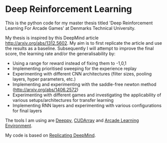 # Deep Reinforcement Learning
This is the python code for my master thesis titled 'Deep Reinforcement Learning For Arcade Games' at Denmarks Technical University.

My thesis is inspired by this DeepMind article http://arxiv.org/abs/1312.5602. My aim is to first replicate the article and use the results as a baseline. Subsequently I will attempt to improve the final score, the learning rate and/or the generalisability by: 
- Using a range for reward instead of fixing them to -1,0,1
- Implementing prioritised sweeping for the experience replay
- Experimenting with different CNN architectures (filter sizes, pooling layers, hyper parameters, etc.)
- Implementing and experimenting with the saddle-free newton method (http://arxiv.org/abs/1406.2572)
- Experimenting with different games and investigating the applicability of various setups/architectures for transfer learning
- Implementing RNN layers and experimenting with various configurations for final layers

The tools I am using are
[Deeppy](https://github.com/andersbll/deeppy),
[CUDArray](https://github.com/andersbll/cudarray) and
[Arcade Learning Environment](http://www.arcadelearningenvironment.org/).

My code is based on [Replicating DeepMind](https://github.com/kristjankorjus/Replicating-DeepMind).
